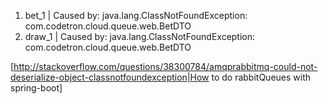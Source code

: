 1. bet_1           | Caused by: java.lang.ClassNotFoundException: com.codetron.cloud.queue.web.BetDTO
2. draw_1          | Caused by: java.lang.ClassNotFoundException: com.codetron.cloud.queue.web.BetDTO


[http://stackoverflow.com/questions/38300784/amqprabbitmq-could-not-deserialize-object-classnotfoundexception|How to do rabbitQueues with spring-boot]
